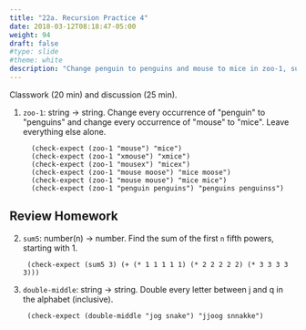 ```yaml
---
title: "22a. Recursion Practice 4"
date: 2018-03-12T08:18:47-05:00
weight: 94
draft: false
#type: slide
#theme: white
description: "Change penguin to penguins and mouse to mice in zoo-1, sum5, double-middle."
---
```


Classwork (20 min) and discussion (25 min).

1. `zoo-1`: string -> string. Change every occurrence of "penguin" to "penguins" and change every occurrence of "mouse" to "mice". Leave everything else alone.

         (check-expect (zoo-1 "mouse") "mice")
         (check-expect (zoo-1 "xmouse") "xmice")
         (check-expect (zoo-1 "mousex") "micex")
         (check-expect (zoo-1 "mouse moose") "mice moose")
         (check-expect (zoo-1 "mouse mouse") "mice mice")
         (check-expect (zoo-1 "penguin penguins") "penguins penguinss")


## Review Homework

2. `sum5`: number(n) -> number. Find the sum of the first `n` fifth powers, starting
with 1.

        (check-expect (sum5 3) (+ (* 1 1 1 1 1) (* 2 2 2 2 2) (* 3 3 3 3 3)))
        
3. `double-middle`: string -> string. Double every letter between j
   and q in the alphabet (inclusive).

        (check-expect (double-middle "jog snake") "jjoog snnakke")
        
